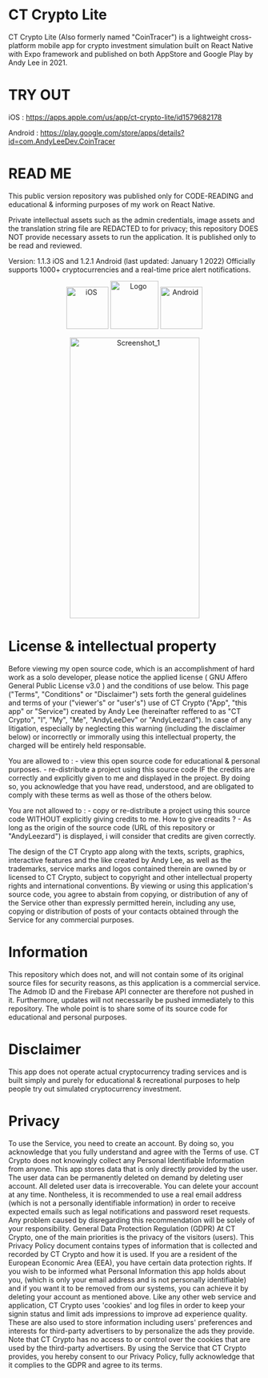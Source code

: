 # CT Crypto Lite

CT Crypto Lite (Also formerly named "CoinTracer") is a lightweight cross-platform mobile app for crypto investment simulation built on React Native with Expo framework and published on both AppStore and Google Play by Andy Lee in 2021.

# TRY OUT

iOS : https://apps.apple.com/us/app/ct-crypto-lite/id1579682178

Android : https://play.google.com/store/apps/details?id=com.AndyLeeDev.CoinTracer

# READ ME

This public version repository was published only for CODE-READING and educational & informing purposes of my work on React Native.

Private intellectual assets such as the admin credentials, image assets and the translation string file are REDACTED to for privacy; this repository DOES NOT provide necessary assets to run the application. It is published only to be read and reviewed.

Version: 1.1.3 iOS and 1.2.1 Android (last updated: January 1 2022)
Officially supports 1000+ cryptocurrencies and a real-time price alert notifications.

<p align="center">
<img src="https://firebasestorage.googleapis.com/v0/b/cointracer-2fd86.appspot.com/o/icons%2Ficons8-logo-ios-480.png?alt=media&token=7af2735f-f60f-4238-8992-b8ccb4193fe9" alt="iOS" width="84" height="84">
<img src="https://firebasestorage.googleapis.com/v0/b/cointracer-2fd86.appspot.com/o/icon_rounded.png?alt=media&token=a1fe2684-9fc9-47a4-83bc-57b951289386" alt="Logo" width="96" height="96">
<img src="https://firebasestorage.googleapis.com/v0/b/cointracer-2fd86.appspot.com/o/icons%2Ficons8-logo-android-480.png?alt=media&token=d2b8685e-7dc0-43c2-8856-8087b2c2fd52" alt="Android" width="84" height="84">
</p>
<p align="center">
<img src="https://firebasestorage.googleapis.com/v0/b/cointracer-2fd86.appspot.com/o/screenshots%2FAndroid%2F1024x500.jpg?alt=media&token=81720c98-fce7-421b-a962-de63becaa816" alt="Screenshot_1" width="259" height="560">
</p>

# License & intellectual property

Before viewing my open source code, which is an accomplishment of hard work as a solo developer, please notice the applied license ( GNU Affero General Public License v3.0 ) and the conditions of use below.
This page ("Terms", "Conditions" or "Disclaimer") sets forth the general guidelines and terms of your ("viewer's" or "user's") use of CT Crypto ("App", "this app" or "Service") created by Andy Lee (hereinafter reffered to as "CT Crypto", "I", "My", "Me", "AndyLeeDev" or "AndyLeezard").
In case of any litigation, especially by neglecting this warning (including the disclaimer below) or incorrectly or immorally using this intellectual property, the charged will be entirely held responsable.

You are allowed to : - view this open source code for educational & personal purposes. - re-distribute a project using this source code IF the credits are correctly and explicitly given to me and displayed in the project.
By doing so, you acknowledge that you have read, understood, and are obligated to comply with these terms as well as those of the others below.

You are not allowed to : - copy or re-distribute a project using this source code WITHOUT explicitly giving credits to me.
How to give creadits ? - As long as the origin of the source code (URL of this repository or "AndyLeezard") is displayed, i will consider that credits are given correctly.

The design of the CT Crypto app along with the texts, scripts, graphics, interactive features and the like created by Andy Lee, as well as the trademarks, service marks and logos contained therein are owned by or licensed to CT Crypto, subject to copyright and other intellectual property rights and international conventions. By viewing or using this application's source code, you agree to abstain from copying, or distribution of any of the Service other than expressly permitted herein, including any use, copying or distribution of posts of your contacts obtained through the Service for any commercial purposes.

# Information

This repository which does not, and will not contain some of its original source files for security reasons, as this application is a commercial service. The Admob ID and the Firebase API connecter are therefore not pushed in it. Furthermore, updates will not necessarily be pushed immediately to this repository. The whole point is to share some of its source code for educational and personal purposes.

# Disclaimer

This app does not operate actual cryptocurrency trading services and is built simply and purely for educational & recreational purposes to help people try out simulated cryptocurrency investment.

# Privacy

To use the Service, you need to create an account. By doing so, you acknowledge that you fully understand and agree with the Terms of use.
CT Crypto does not knowingly collect any Personal Identifiable Information from anyone.
This app stores data that is only directly provided by the user. The user data can be permanently deleted on demand by deleting user account. All deleted user data is irrecoverable. You can delete your account at any time.
Nontheless, it is recommended to use a real email address (which is not a personally identifiable information) in order to receive expected emails such as legal notifications and password reset requests. Any problem caused by disregarding this recommendation will be solely of your responsibility.
General Data Protection Regulation (GDPR)
At CT Crypto, one of the main priorities is the privacy of the visitors (users). This Privacy Policy document contains types of information that is collected and recorded by CT Crypto and how it is used.
If you are a resident of the European Economic Area (EEA), you have certain data protection rights. If you wish to be informed what Personal Information this app holds about you, (which is only your email address and is not personally identifiable) and if you want it to be removed from our systems, you can achieve it by deleting your account as mentioned above.
Like any other web service and application, CT Crypto uses 'cookies' and log files in order to keep your signin status and limit ads impressions to improve ad experience quality. These are also used to store information including users' preferences and interests for third-party advertisers to by personalize the ads they provide.
Note that CT Crypto has no access to or control over the cookies that are used by the third-party advertisers. By using the Service that CT Crypto provides, you hereby consent to our Privacy Policy, fully acknowledge that it complies to the GDPR and agree to its terms.

